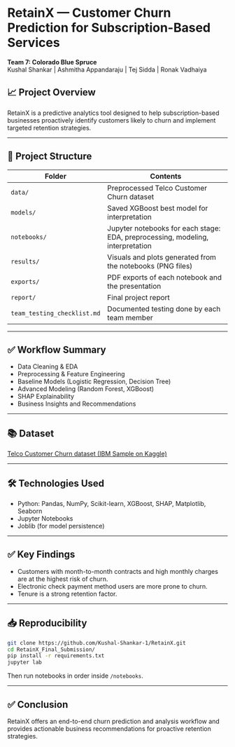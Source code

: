 
# RetainX — Customer Churn Prediction for Subscription-Based Services  
**Team 7: Colorado Blue Spruce**  
Kushal Shankar | Ashmitha Appandaraju | Tej Sidda | Ronak Vadhaiya  

## 📈 Project Overview  
RetainX is a predictive analytics tool designed to help subscription-based businesses proactively identify customers likely to churn and implement targeted retention strategies.

---

## 📂 Project Structure  
| Folder        | Contents                                                                    |
|---------------|-----------------------------------------------------------------------------|
| `data/`       | Preprocessed Telco Customer Churn dataset                                   |
| `models/`     | Saved XGBoost best model for interpretation                                 |
| `notebooks/`  | Jupyter notebooks for each stage: EDA, preprocessing, modeling, interpretation |
| `results/`    | Visuals and plots generated from the notebooks (PNG files)                  |
| `exports/`    | PDF exports of each notebook and the presentation                  |
| `report/`     | Final project report                                                        |
| `team_testing_checklist.md` | Documented testing done by each team member                                      |

---

## ✅ Workflow Summary  
- Data Cleaning & EDA  
- Preprocessing & Feature Engineering  
- Baseline Models (Logistic Regression, Decision Tree)  
- Advanced Modeling (Random Forest, XGBoost)  
- SHAP Explainability  
- Business Insights and Recommendations  

---

## 📚 Dataset  
[Telco Customer Churn dataset (IBM Sample on Kaggle)](https://www.kaggle.com/datasets/blastchar/telco-customer-churn)  

---

## 🛠 Technologies Used  
- Python: Pandas, NumPy, Scikit-learn, XGBoost, SHAP, Matplotlib, Seaborn  
- Jupyter Notebooks  
- Joblib (for model persistence)

---

## ✅ Key Findings  
- Customers with month-to-month contracts and high monthly charges are at the highest risk of churn.  
- Electronic check payment method users are more prone to churn.  
- Tenure is a strong retention factor.  

---

## 📥 Reproducibility  
```bash
git clone https://github.com/Kushal-Shankar-1/RetainX.git
cd RetainX_Final_Submission/
pip install -r requirements.txt
jupyter lab
```
Then run notebooks in order inside `/notebooks`.

---

## ✅ Conclusion  
RetainX offers an end-to-end churn prediction and analysis workflow and provides actionable business recommendations for proactive retention strategies.
